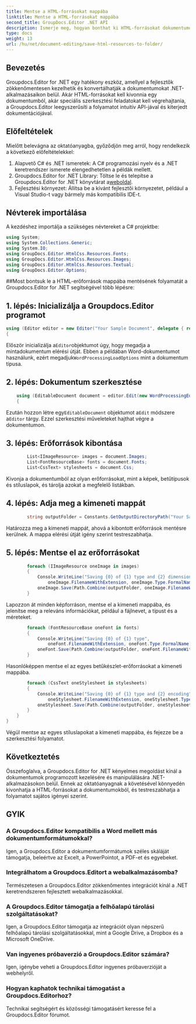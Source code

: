 ```yaml
---
title: Mentse a HTML-forrásokat mappába
linktitle: Mentse a HTML-forrásokat mappába
second_title: GroupDocs.Editor .NET API
description: Ismerje meg, hogyan bonthat ki HTML-forrásokat dokumentumokból a Groupdocs.Editor for .NET segítségével. Ez az átfogó oktatóanyag lépésről lépésre nyújt útmutatást a fejlesztőknek.
type: docs
weight: 13
url: /hu/net/document-editing/save-html-resources-to-folder/
---
```

## Bevezetés
Groupdocs.Editor for .NET egy hatékony eszköz, amellyel a fejlesztők zökkenőmentesen kezelhetik és konvertálhatják a dokumentumokat .NET-alkalmazásaikon belül. Akár HTML-forrásokat kell kivonnia egy dokumentumból, akár speciális szerkesztési feladatokat kell végrehajtania, a Groupdocs.Editor leegyszerűsíti a folyamatot intuitív API-jával és kiterjedt dokumentációjával.
## Előfeltételek
Mielőtt belevágna az oktatóanyagba, győződjön meg arról, hogy rendelkezik a következő előfeltételekkel:
1. Alapvető C# és .NET ismeretek: A C# programozási nyelv és a .NET keretrendszer ismerete elengedhetetlen a példák mellett.
2.  Groupdocs.Editor for .NET Library: Töltse le és telepítse a Groupdocs.Editor for .NET könyvtárat a[weboldal](https://releases.groupdocs.com/editor/net/).
3. Fejlesztési környezet: Állítsa be a kívánt fejlesztői környezetet, például a Visual Studio-t vagy bármely más kompatibilis IDE-t.

## Névterek importálása
A kezdéshez importálja a szükséges névtereket a C# projektbe:
```csharp
using System;
using System.Collections.Generic;
using System.IO;
using GroupDocs.Editor.HtmlCss.Resources.Fonts;
using GroupDocs.Editor.HtmlCss.Resources.Images;
using GroupDocs.Editor.HtmlCss.Resources.Textual;
using GroupDocs.Editor.Options;
```
##Most bontsuk le a HTML-erőforrások mappába mentésének folyamatát a Groupdocs.Editor for .NET segítségével több lépésre:
## 1. lépés: Inicializálja a Groupdocs.Editor programot
```csharp
using (Editor editor = new Editor("Your Sample Document", delegate { return new WordProcessingLoadOptions(); }))
{
```
 Először inicializálja a`Editor`objektumot úgy, hogy megadja a mintadokumentum elérési útját. Ebben a példában Word-dokumentumot használunk, ezért megadjuk`WordProcessingLoadOptions` mint a dokumentum típusa.
## 2. lépés: Dokumentum szerkesztése
```csharp
	using (EditableDocument document = editor.Edit(new WordProcessingEditOptions()))
	{
```
 Ezután hozzon létre egy`EditableDocument` objektumot a`Edit` módszere a`Editor` tárgy. Ezzel szerkesztési műveleteket hajthat végre a dokumentumon.
## 3. lépés: Erőforrások kibontása
```csharp
		List<IImageResource> images = document.Images;
		List<FontResourceBase> fonts = document.Fonts;
		List<CssText> stylesheets = document.Css;
```
Kivonja a dokumentumból az olyan erőforrásokat, mint a képek, betűtípusok és stíluslapok, és tárolja azokat a megfelelő listákban.
## 4. lépés: Adja meg a kimeneti mappát
```csharp
		string outputFolder = Constants.GetOutputDirectoryPath("Your Sample Document");
```
Határozza meg a kimeneti mappát, ahová a kibontott erőforrások mentésre kerülnek. A mappa elérési útját igény szerint testreszabhatja.
## 5. lépés: Mentse el az erőforrásokat
```csharp
		foreach (IImageResource oneImage in images)
		{
			Console.WriteLine("Saving {0} of {1} type and {2} dimensions",
				oneImage.FilenameWithExtension, oneImage.Type.FormalName, oneImage.LinearDimensions);
			oneImage.Save(Path.Combine(outputFolder, oneImage.FilenameWithExtension));
		}
```
Lapozzon át minden képforráson, mentse el a kimeneti mappába, és jelenítse meg a releváns információkat, például a fájlnevet, a típust és a méreteket.
```csharp
		foreach (FontResourceBase oneFont in fonts)
		{
			Console.WriteLine("Saving {0} of {1} type",
				oneFont.FilenameWithExtension, oneFont.Type.FormalName);
			oneFont.Save(Path.Combine(outputFolder, oneFont.FilenameWithExtension));
		}
```
Hasonlóképpen mentse el az egyes betűkészlet-erőforrásokat a kimeneti mappába.
```csharp
		foreach (CssText oneStylesheet in stylesheets)
		{
			Console.WriteLine("Saving {0} of {1} type and {2} encoding",
				oneStylesheet.FilenameWithExtension, oneStylesheet.Type.FormalName, oneStylesheet.Encoding);
			oneStylesheet.Save(Path.Combine(outputFolder, oneStylesheet.FilenameWithExtension));
		}
	}
}
```
Végül mentse az egyes stíluslapokat a kimeneti mappába, és fejezze be a szerkesztési folyamatot.

## Következtetés
Összefoglalva, a Groupdocs.Editor for .NET kényelmes megoldást kínál a dokumentumok programozott kezelésére és manipulálására .NET-alkalmazásokon belül. Ennek az oktatóanyagnak a követésével könnyedén kivonhatja a HTML-forrásokat a dokumentumokból, és testreszabhatja a folyamatot sajátos igényei szerint.
## GYIK
### A Groupdocs.Editor kompatibilis a Word mellett más dokumentumformátumokkal?
Igen, a Groupdocs.Editor a dokumentumformátumok széles skáláját támogatja, beleértve az Excelt, a PowerPointot, a PDF-et és egyebeket.
### Integrálhatom a Groupdocs.Editort a webalkalmazásomba?
Természetesen a Groupdocs.Editor zökkenőmentes integrációt kínál a .NET keretrendszeren fejlesztett webalkalmazásokkal.
### A Groupdocs.Editor támogatja a felhőalapú tárolási szolgáltatásokat?
Igen, a Groupdocs.Editor támogatja az integrációt olyan népszerű felhőalapú tárolási szolgáltatásokkal, mint a Google Drive, a Dropbox és a Microsoft OneDrive.
### Van ingyenes próbaverzió a Groupdocs.Editor számára?
Igen, igénybe veheti a Groupdocs.Editor ingyenes próbaverzióját a webhelyről.
### Hogyan kaphatok technikai támogatást a Groupdocs.Editorhoz?
Technikai segítségért és közösségi támogatásért keresse fel a Groupdocs.Editor fórumot.
